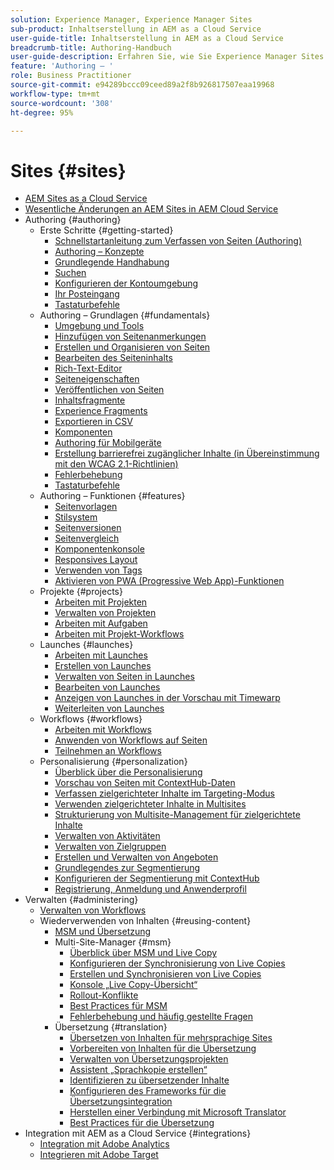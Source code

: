 ```yaml
---
solution: Experience Manager, Experience Manager Sites
sub-product: Inhaltserstellung in AEM as a Cloud Service
user-guide-title: Inhaltserstellung in AEM as a Cloud Service
breadcrumb-title: Authoring-Handbuch
user-guide-description: Erfahren Sie, wie Sie Experience Manager Sites as a Cloud Service verwalten und damit Inhalte erstellen können.
feature: 'Authoring – '
role: Business Practitioner
source-git-commit: e94289bccc09ceed89a2f8b926817507eaa19968
workflow-type: tm+mt
source-wordcount: '308'
ht-degree: 95%

---
```



# Sites {#sites}

+ [AEM Sites as a Cloud Service](/help/sites-cloud/home.md)
+ [Wesentliche Änderungen an AEM Sites in AEM Cloud Service](sites-cloud-changes.md)
+ Authoring {#authoring}
   + Erste Schritte {#getting-started}
      + [Schnellstartanleitung zum Verfassen von Seiten (Authoring)](authoring/getting-started/quick-start.md)
      + [Authoring – Konzepte](authoring/getting-started/concepts.md)
      + [Grundlegende Handhabung](authoring/getting-started/basic-handling.md)
      + [Suchen](authoring/getting-started/search.md)
      + [Konfigurieren der Kontoumgebung](authoring/getting-started/account-environment.md)
      + [Ihr Posteingang](authoring/getting-started/inbox.md)
      + [Tastaturbefehle](authoring/getting-started/keyboard-shortcuts.md)
   + Authoring – Grundlagen {#fundamentals}
      + [Umgebung und Tools](authoring/fundamentals/environment-tools.md)
      + [Hinzufügen von Seitenanmerkungen](authoring/fundamentals/annotations.md)
      + [Erstellen und Organisieren von Seiten](authoring/fundamentals/organizing-pages.md)
      + [Bearbeiten des Seiteninhalts](authoring/fundamentals/editing-content.md)
      + [Rich-Text-Editor](authoring/fundamentals/rich-text-editor.md)
      + [Seiteneigenschaften](authoring/fundamentals/page-properties.md)
      + [Veröffentlichen von Seiten](authoring/fundamentals/publishing-pages.md)
      + [Inhaltsfragmente](authoring/fundamentals/content-fragments.md)
      + [Experience Fragments](authoring/fundamentals/experience-fragments.md)
      + [Exportieren in CSV  ](authoring/fundamentals/csv-export.md)
      + [Komponenten ](authoring/fundamentals/components.md)
      + [Authoring für Mobilgeräte](authoring/fundamentals/mobile.md)
      + [Erstellung barrierefrei zugänglicher Inhalte (in Übereinstimmung mit den WCAG 2.1-Richtlinien) ](authoring/fundamentals/accessible-content.md)
      + [Fehlerbehebung](authoring/fundamentals/troubleshooting.md)
      + [Tastaturbefehle](authoring/fundamentals/keyboard-shortcuts.md)
   + Authoring – Funktionen {#features}
      + [Seitenvorlagen](authoring/features/templates.md)
      + [Stilsystem](authoring/features/style-system.md)
      + [Seitenversionen](authoring/features/page-versions.md)
      + [Seitenvergleich ](authoring/features/page-diff.md)
      + [Komponentenkonsole](authoring/features/components-console.md)
      + [Responsives Layout  ](authoring/features/responsive-layout.md)
      + [Verwenden von Tags](authoring/features/tags.md)
      + [Aktivieren von PWA (Progressive Web App)-Funktionen](authoring/features/enable-pwa.md)
   + Projekte {#projects}
      + [Arbeiten mit Projekten](authoring/projects/overview.md)
      + [Verwalten von Projekten](authoring/projects/managing.md)
      + [Arbeiten mit Aufgaben](authoring/projects/tasks.md)
      + [Arbeiten mit Projekt-Workflows](authoring/projects/workflows.md)
   + Launches {#launches}
      + [Arbeiten mit Launches](authoring/launches/overview.md)
      + [Erstellen von Launches](authoring/launches/creating.md)
      + [Verwalten von Seiten in Launches](authoring/launches/managing-pages.md)
      + [Bearbeiten von Launches](authoring/launches/editing.md)
      + [Anzeigen von Launches in der Vorschau mit Timewarp](authoring/launches/preview.md)
      + [Weiterleiten von Launches](authoring/launches/promoting.md)
   + Workflows {#workflows}
      + [Arbeiten mit Workflows](authoring/workflows/overview.md)
      + [Anwenden von Workflows auf Seiten](authoring/workflows/applying.md)
      + [Teilnehmen an Workflows](authoring/workflows/participating.md)
   + Personalisierung  {#personalization}
      + [Überblick über die Personalisierung](authoring/personalization/overview.md)
      + [Vorschau von Seiten mit ContextHub-Daten](authoring/personalization/contexthub.md)
      + [Verfassen zielgerichteter Inhalte im Targeting-Modus](authoring/personalization/targeted-content.md)
      + [Verwenden zielgerichteter Inhalte in Multisites](authoring/personalization/multisite-targeted-content.md)
      + [Strukturierung von Multisite-Management für zielgerichtete Inhalte](authoring/personalization/multisite-structure.md)
      + [Verwalten von Aktivitäten ](authoring/personalization/activities.md)
      + [Verwalten von Zielgruppen](authoring/personalization/audiences.md)
      + [Erstellen und Verwalten von Angeboten  ](authoring/personalization/offers.md)
      + [Grundlegendes zur Segmentierung](authoring/personalization/segmentation.md)
      + [Konfigurieren der Segmentierung mit ContextHub](/help/sites-cloud/authoring/personalization/contexthub-segmentation.md)
      + [Registrierung, Anmeldung und Anwenderprofil](/help/sites-cloud/authoring/personalization/user-and-group-sync-for-publish-tier.md)
+ Verwalten {#administering}
   + [Verwalten von Workflows](administering/workflows-administering.md)
   + Wiederverwenden von Inhalten {#reusing-content}
      + [MSM und Übersetzung](administering/msm-and-translation.md)
      + Multi-Site-Manager {#msm}
         + [Überblick über MSM und Live Copy](administering/msm/overview.md)
         + [Konfigurieren der Synchronisierung von Live Copies](administering/msm/live-copy-sync-config.md)
         + [Erstellen und Synchronisieren von Live Copies](administering/msm/creating-live-copies.md)
         + [Konsole „Live Copy-Übersicht“](administering/msm/live-copy-overview.md)
         + [Rollout-Konflikte](administering/msm/rollout-conflicts.md)
         + [Best Practices für MSM](administering/msm/best-practices.md)
         + [Fehlerbehebung und häufig gestellte Fragen](administering/msm/troubleshooting.md)
      + Übersetzung {#translation}
         + [Übersetzen von Inhalten für mehrsprachige Sites](administering/translation/overview.md)
         + [Vorbereiten von Inhalten für die Übersetzung](administering/translation/preparation.md)
         + [Verwalten von Übersetzungsprojekten](administering/translation/managing-projects.md)
         + [Assistent „Sprachkopie erstellen“](administering/translation/wizard.md)
         + [Identifizieren zu übersetzender Inhalte](administering/translation/rules.md)
         + [Konfigurieren des Frameworks für die Übersetzungsintegration](administering/translation/integration-framework.md)
         + [Herstellen einer Verbindung mit Microsoft Translator](administering/translation/connect-ms-translator.md)
         + [Best Practices für die Übersetzung](administering/translation/best-practices.md)
+ Integration mit AEM as a Cloud Service {#integrations}
   + [Integration mit Adobe Analytics](integrating/integrating-adobe-analytics.md)
   + [Integrieren mit Adobe Target](integrating/integrating-adobe-target.md)
